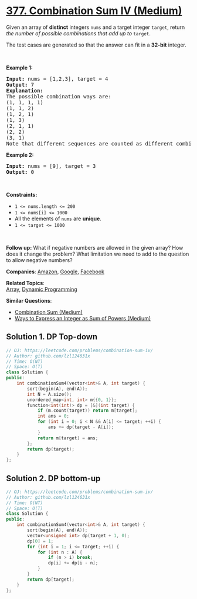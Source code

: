 # [377. Combination Sum IV (Medium)](https://leetcode.com/problems/combination-sum-iv)

<p>Given an array of <strong>distinct</strong> integers <code>nums</code> and a target integer <code>target</code>, return <em>the number of possible combinations that add up to</em>&nbsp;<code>target</code>.</p>
<p>The test cases are generated so that the answer can fit in a <strong>32-bit</strong> integer.</p>
<p>&nbsp;</p>
<p><strong class="example">Example 1:</strong></p>
<pre><strong>Input:</strong> nums = [1,2,3], target = 4
<strong>Output:</strong> 7
<strong>Explanation:</strong>
The possible combination ways are:
(1, 1, 1, 1)
(1, 1, 2)
(1, 2, 1)
(1, 3)
(2, 1, 1)
(2, 2)
(3, 1)
Note that different sequences are counted as different combinations.
</pre>
<p><strong class="example">Example 2:</strong></p>
<pre><strong>Input:</strong> nums = [9], target = 3
<strong>Output:</strong> 0
</pre>
<p>&nbsp;</p>
<p><strong>Constraints:</strong></p>
<ul>
	<li><code>1 &lt;= nums.length &lt;= 200</code></li>
	<li><code>1 &lt;= nums[i] &lt;= 1000</code></li>
	<li>All the elements of <code>nums</code> are <strong>unique</strong>.</li>
	<li><code>1 &lt;= target &lt;= 1000</code></li>
</ul>
<p>&nbsp;</p>
<p><strong>Follow up:</strong> What if negative numbers are allowed in the given array? How does it change the problem? What limitation we need to add to the question to allow negative numbers?</p>

**Companies**:
[Amazon](https://leetcode.com/company/amazon), [Google](https://leetcode.com/company/google), [Facebook](https://leetcode.com/company/facebook)

**Related Topics**:  
[Array](https://leetcode.com/tag/array/), [Dynamic Programming](https://leetcode.com/tag/dynamic-programming/)

**Similar Questions**:
* [Combination Sum (Medium)](https://leetcode.com/problems/combination-sum/)
* [Ways to Express an Integer as Sum of Powers (Medium)](https://leetcode.com/problems/ways-to-express-an-integer-as-sum-of-powers/)

## Solution 1. DP Top-down

```cpp
// OJ: https://leetcode.com/problems/combination-sum-iv/
// Author: github.com/lzl124631x
// Time: O(NT)
// Space: O(T)
class Solution {
public:
    int combinationSum4(vector<int>& A, int target) {
        sort(begin(A), end(A));
        int N = A.size();
        unordered_map<int, int> m{{0, 1}};
        function<int(int)> dp = [&](int target) {
            if (m.count(target)) return m[target];
            int ans = 0;
            for (int i = 0; i < N && A[i] <= target; ++i) {
                ans += dp(target - A[i]);
            }
            return m[target] = ans;
        };
        return dp(target);
    }
};
```

## Solution 2. DP bottom-up

```cpp
// OJ: https://leetcode.com/problems/combination-sum-iv/
// Author: github.com/lzl124631x
// Time: O(NT)
// Space: O(T)
class Solution {
public:
    int combinationSum4(vector<int>& A, int target) {
        sort(begin(A), end(A));
        vector<unsigned int> dp(target + 1, 0);
        dp[0] = 1;
        for (int i = 1; i <= target; ++i) {
            for (int n : A) {
                if (n > i) break;
                dp[i] += dp[i - n];
            }
        }
        return dp[target];
    }
};
```
